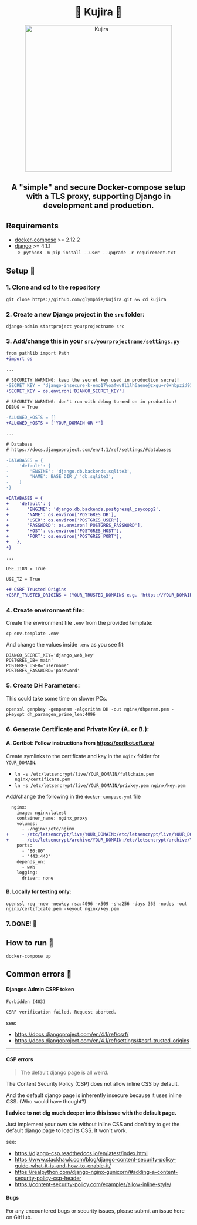 <div align="center">

# 🐋 Kujira 🐋

</div>

<div align="center">

  <img src="https://i.imgur.com/RKz5MlN.png" alt="Kujira" align="center" width=400>

</div>

<div align="center">

## A "simple" and secure Docker-compose setup with a TLS proxy, supporting Django in development and production.

</div>

## Requirements

- [docker-compose](https://github.com/docker/compose) >= 2.12.2
- [django](https://www.djangoproject.com/) >= 4.1.1
    - `python3 -m pip install --user --upgrade -r requirement.txt`


## Setup 📝

### 1. Clone and cd to the repository

```
git clone https://github.com/glymphie/kujira.git && cd kujira
```

### 2. Create a new Django project in the `src` folder:

```
django-admin startproject yourprojectname src
```

### 3. Add/change this in your `src/yourprojectname/settings.py`

```diff
from pathlib import Path
+import os

...

# SECURITY WARNING: keep the secret key used in production secret!
-SECRET_KEY = 'django-insecure-k-emo17%oafwv8l1lh6aene@zxgu+r0+hbpzid91f24d#yk4&f'
+SECRET_KEY = os.environ['DJANGO_SECRET_KEY']

# SECURITY WARNING: don't run with debug turned on in production!
DEBUG = True

-ALLOWED_HOSTS = []
+ALLOWED_HOSTS = ['YOUR_DOMAIN OR *']

...

# Database
# https://docs.djangoproject.com/en/4.1/ref/settings/#databases

-DATABASES = {
-    'default': {
-        'ENGINE': 'django.db.backends.sqlite3',
-        'NAME': BASE_DIR / 'db.sqlite3',
-    }
-}

+DATABASES = {
+    'default': {
+       'ENGINE': 'django.db.backends.postgresql_psycopg2',
+       'NAME': os.environ['POSTGRES_DB'],
+       'USER': os.environ['POSTGRES_USER'],
+       'PASSWORD': os.environ['POSTGRES_PASSWORD'],
+       'HOST': os.environ['POSTGRES_HOST'],
+       'PORT': os.environ['POSTGRES_PORT'],
+   },
+}

...

USE_I18N = True

USE_TZ = True

+# CSRF Trusted Origins
+CSRF_TRUSTED_ORIGINS = [YOUR_TRUSTED_DOMAINS e.g. 'https://YOUR_DOMAIN/']

```

### 4. Create environment file:

Create the environment file `.env` from the provided template:

```
cp env.template .env
```

And change the values inside `.env` as you see fit:

```
DJANGO_SECRET_KEY='django_web_key'
POSTGRES_DB='main'
POSTGRES_USER='username'
POSTGRES_PASSWORD='password'
```



### 5. Create DH Parameters:

This could take some time on slower PCs.

```
openssl genpkey -genparam -algorithm DH -out nginx/dhparam.pem -pkeyopt dh_paramgen_prime_len:4096
```

### 6. Generate Certificate and Private Key (A. or B.):

#### A. **Certbot:** Follow instructions from https://certbot.eff.org/

Create symlinks to the certificate and key in the `nginx` folder for `YOUR_DOMAIN`.

- `ln -s /etc/letsencrypt/live/YOUR_DOMAIN/fullchain.pem nginx/certificate.pem`
- `ln -s /etc/letsencrypt/live/YOUR_DOMAIN/privkey.pem nginx/key.pem`

Add/change the following in the `docker-compose.yml` file

```diff
  nginx:
    image: nginx:latest
    container_name: nginx_proxy
    volumes:
      - ./nginx:/etc/nginx
+     - /etc/letsencrypt/live/YOUR_DOMAIN:/etc/letsencrypt/live/YOUR_DOMAIN:ro
+     - /etc/letsencrypt/archive/YOUR_DOMAIN:/etc/letsencrypt/archive/YOUR_DOMAIN:ro
    ports:
      - "80:80"
      - "443:443"
    depends_on:
      - web
    logging:
      driver: none
```


#### B. **Locally for testing only:**

```
openssl req -new -newkey rsa:4096 -x509 -sha256 -days 365 -nodes -out nginx/certificate.pem -keyout nginx/key.pem
```

### 7. DONE! 🥳


## How to run 🚀

```
docker-compose up
```


## Common errors 🤔
#### Djangos Admin CSRF token

```
Forbidden (403)

CSRF verification failed. Request aborted.
```

see:
- https://docs.djangoproject.com/en/4.1/ref/csrf/
- https://docs.djangoproject.com/en/4.1/ref/settings/#csrf-trusted-origins

---

#### CSP errors

> The default django page is all weird.

The Content Security Policy (CSP) does not allow inline CSS by default.

And the default django page is inherently insecure because it uses inline CSS.
(Who would have thought?)

**I advice to not dig much deeper into this issue with the default page.**

Just implement your own site without inline CSS and don't try to get the default django page to load its CSS. It won't work.

see:
- https://django-csp.readthedocs.io/en/latest/index.html
- https://www.stackhawk.com/blog/django-content-security-policy-guide-what-it-is-and-how-to-enable-it/
- https://realpython.com/django-nginx-gunicorn/#adding-a-content-security-policy-csp-header
- https://content-security-policy.com/examples/allow-inline-style/


#### Bugs

For any encountered bugs or security issues, please submit an issue here on GitHub.
